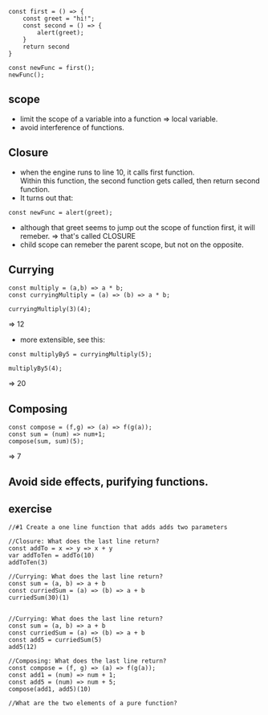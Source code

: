 ```
const first = () => {
	const greet = "hi!";
	const second = () => {
		alert(greet);
	}
	return second
}

const newFunc = first();
newFunc();
```

## scope
- limit the scope of a variable into a function => local variable.
- avoid interference of functions.

## Closure
- when the engine runs to line 10, it calls first function.  
Within this function, the second function gets called, then return second function.   
- It turns out that:
```
const newFunc = alert(greet);
```
  - although that greet seems to jump out the scope of function first, it will remeber. => that's called CLOSURE
- child scope can remeber the parent scope, but not on the opposite.

## Currying

```
const multiply = (a,b) => a * b;
const curryingMultiply = (a) => (b) => a * b;
```
```
curryingMultiply(3)(4);
```
=> 12
- more extensible, see this:
```
const multiplyBy5 = curryingMultiply(5);
```
```
multiplyBy5(4);
```
=> 20

## Composing
```
const compose = (f,g) => (a) => f(g(a));
const sum = (num) => num+1;
compose(sum, sum)(5);
```
=> 7

## Avoid side effects, purifying functions.

## exercise
```
//#1 Create a one line function that adds adds two parameters

//Closure: What does the last line return?
const addTo = x => y => x + y
var addToTen = addTo(10)
addToTen(3)

//Currying: What does the last line return?
const sum = (a, b) => a + b
const curriedSum = (a) => (b) => a + b
curriedSum(30)(1)


//Currying: What does the last line return?
const sum = (a, b) => a + b
const curriedSum = (a) => (b) => a + b
const add5 = curriedSum(5)
add5(12)

//Composing: What does the last line return?
const compose = (f, g) => (a) => f(g(a));
const add1 = (num) => num + 1;
const add5 = (num) => num + 5;
compose(add1, add5)(10)

//What are the two elements of a pure function?
```
